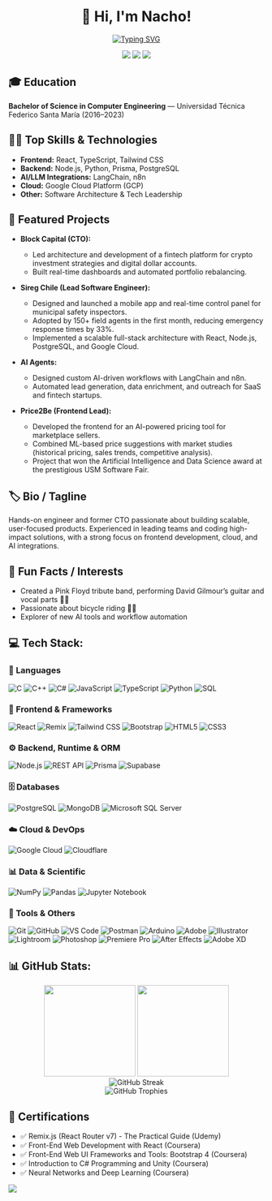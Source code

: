 <div align="center">

# 👋 Hi, I'm Nacho!

  
[![Typing SVG](https://readme-typing-svg.herokuapp.com?font=Fira+Code&weight=600&size=28&pause=0&color=2E9EF7&center=true&vCenter=true&random=false&width=600&lines=Full+Stack+Software+Engineer;Senior+Frontend+Developer)](https://git.io/typing-svg) 
</div>
<p align="center">
  <a href="https://linkedin.com/in/ignacio-lizana"><img src="https://img.shields.io/badge/-LinkedIn-0A66C2?style=for-the-badge&logo=linkedin&logoColor=white" /></a>
  <a href="mailto:ignaciolizana96@gmail.com"><img src="https://img.shields.io/badge/-Email-D14836?style=for-the-badge&logo=gmail&logoColor=white" /></a>
  <a href="https://nacholz.com"><img src="https://img.shields.io/badge/-Portfolio-000000?style=for-the-badge&logo=safari&logoColor=white" /></a>
</p>

## 🎓 Education
**Bachelor of Science in Computer Engineering** — Universidad Técnica Federico Santa María (2016–2023)



## 👨‍💻 Top Skills & Technologies
- **Frontend:** React, TypeScript, Tailwind CSS
- **Backend:** Node.js, Python, Prisma, PostgreSQL
- **AI/LLM Integrations:** LangChain, n8n
- **Cloud:** Google Cloud Platform (GCP)
- **Other:** Software Architecture & Tech Leadership



## 🌟 Featured Projects

- **Block Capital (CTO):**
  - Led architecture and development of a fintech platform for crypto investment strategies and digital dollar accounts.
  - Built real-time dashboards and automated portfolio rebalancing.

- **Sireg Chile (Lead Software Engineer):**
  - Designed and launched a mobile app and real-time control panel for municipal safety inspectors.
  - Adopted by 150+ field agents in the first month, reducing emergency response times by 33%.
  - Implemented a scalable full-stack architecture with React, Node.js, PostgreSQL, and Google Cloud.

- **AI Agents:**
  - Designed custom AI-driven workflows with LangChain and n8n.
  - Automated lead generation, data enrichment, and outreach for SaaS and fintech startups.

- **Price2Be (Frontend Lead):**
  - Developed the frontend for an AI-powered pricing tool for marketplace sellers.
  - Combined ML-based price suggestions with market studies (historical pricing, sales trends, competitive analysis).
  - Project that won the Artificial Intelligence and Data Science award at the prestigious USM Software Fair.



## 🏷️ Bio / Tagline
Hands-on engineer and former CTO passionate about building scalable, user-focused products. Experienced in leading teams and coding high-impact solutions, with a strong focus on frontend development, cloud, and AI integrations.


## 🎸 Fun Facts / Interests
- Created a Pink Floyd tribute band, performing David Gilmour’s guitar and vocal parts 🎸🎤
- Passionate about bicycle riding 🚴‍♂️
- Explorer of new AI tools and workflow automation


## 💻 Tech Stack:

### 🧩 Languages
![C](https://img.shields.io/badge/-C-00599C?style=for-the-badge&logo=c&logoColor=white)
![C++](https://img.shields.io/badge/-C++-00599C?style=for-the-badge&logo=cplusplus&logoColor=white)
![C#](https://img.shields.io/badge/-C%23-239120?style=for-the-badge&logo=csharp&logoColor=white)
![JavaScript](https://img.shields.io/badge/-JavaScript-F7DF1E?style=for-the-badge&logo=javascript&logoColor=black)
![TypeScript](https://img.shields.io/badge/-TypeScript-3178C6?style=for-the-badge&logo=typescript&logoColor=white)
![Python](https://img.shields.io/badge/-Python-3776AB?style=for-the-badge&logo=python&logoColor=white)
![SQL](https://img.shields.io/badge/-SQL-4479A1?style=for-the-badge&logo=mysql&logoColor=white)


### 🎨 Frontend & Frameworks
![React](https://img.shields.io/badge/-React-20232A?style=for-the-badge&logo=react&logoColor=61DAFB)
![Remix](https://img.shields.io/badge/-Remix-000000?style=for-the-badge&logo=remix&logoColor=white)
![Tailwind CSS](https://img.shields.io/badge/-Tailwind_CSS-38B2AC?style=for-the-badge&logo=tailwind-css&logoColor=white)
![Bootstrap](https://img.shields.io/badge/-Bootstrap-7952B3?style=for-the-badge&logo=bootstrap&logoColor=white)
![HTML5](https://img.shields.io/badge/-HTML5-E34F26?style=for-the-badge&logo=html5&logoColor=white)
![CSS3](https://img.shields.io/badge/-CSS3-1572B6?style=for-the-badge&logo=css3&logoColor=white)


### ⚙️ Backend, Runtime & ORM
![Node.js](https://img.shields.io/badge/-Node.js-339933?style=for-the-badge&logo=nodedotjs&logoColor=white)
![REST API](https://img.shields.io/badge/-REST_API-FF6C37?style=for-the-badge&logo=postman&logoColor=white)
![Prisma](https://img.shields.io/badge/-Prisma-2D3748?style=for-the-badge&logo=prisma&logoColor=white)
![Supabase](https://img.shields.io/badge/-Supabase-3ECF8E?style=for-the-badge&logo=supabase&logoColor=white)


### 🗄️ Databases
![PostgreSQL](https://img.shields.io/badge/postgresql-4169e1?style=for-the-badge&logo=postgresql&logoColor=white)
![MongoDB](https://img.shields.io/badge/-MongoDB-47A248?style=for-the-badge&logo=mongodb&logoColor=white)
![Microsoft SQL Server](https://img.shields.io/badge/-Microsoft%20SQL%20Server-CC2927?style=for-the-badge&logo=microsoft%20sql%20server&logoColor=white)


### ☁️ Cloud & DevOps
![Google Cloud](https://img.shields.io/badge/-Google%20Cloud-4285F4?style=for-the-badge&logo=google-cloud&logoColor=white)
![Cloudflare](https://img.shields.io/badge/-Cloudflare-F38020?style=for-the-badge&logo=cloudflare&logoColor=white)


### 📊 Data & Scientific
![NumPy](https://img.shields.io/badge/-NumPy-013243?style=for-the-badge&logo=numpy&logoColor=white)
![Pandas](https://img.shields.io/badge/-Pandas-333333?style=for-the-badge&logo=pandas)
![Jupyter Notebook](https://img.shields.io/badge/Jupyter%20Notebook-F37626?style=for-the-badge&logo=jupyter&logoColor=white)


### 🧰 Tools & Others
![Git](https://img.shields.io/badge/-Git-F05032?style=for-the-badge&logo=git&logoColor=white)
![GitHub](https://img.shields.io/badge/-GitHub-181717?style=for-the-badge&logo=github&logoColor=white)
![VS Code](https://img.shields.io/badge/-VS_Code-007ACC?style=for-the-badge&logo=visualstudiocode&logoColor=white)
![Postman](https://img.shields.io/badge/-Postman-FF6C37?style=for-the-badge&logo=postman&logoColor=white)
![Arduino](https://img.shields.io/badge/-Arduino-00979D?style=for-the-badge&logo=arduino&logoColor=white)
![Adobe](https://img.shields.io/badge/-Adobe-FF0000?style=for-the-badge&logo=adobe&logoColor=white)
![Illustrator](https://img.shields.io/badge/-Illustrator-FF9A00?style=for-the-badge&logo=adobeillustrator&logoColor=white)
![Lightroom](https://img.shields.io/badge/-Lightroom-31A8FF?style=for-the-badge&logo=adobelightroom&logoColor=white)
![Photoshop](https://img.shields.io/badge/-Photoshop-31A8FF?style=for-the-badge&logo=adobephotoshop&logoColor=white)
![Premiere Pro](https://img.shields.io/badge/-Premiere%20Pro-9999FF?style=for-the-badge&logo=adobepremierepro&logoColor=white)
![After Effects](https://img.shields.io/badge/-After%20Effects-9999FF?style=for-the-badge&logo=adobeaftereffects&logoColor=white)
![Adobe XD](https://img.shields.io/badge/-Adobe%20XD-470137?style=for-the-badge&logo=adobexd&logoColor=FF61F6)

## 📊 GitHub Stats:
<div align="center">
  <img height="180em" src="https://github-readme-stats.vercel.app/api?username=NachoLZ&show_icons=true&theme=tokyonight&include_all_commits=true&count_private=true&hide_border=true"/>
  <img height="180em" src="https://github-readme-stats.vercel.app/api/top-langs/?username=NachoLZ&layout=compact&langs_count=8&theme=tokyonight&hide_border=true"/>
</div>

<div align="center">
  <img src="https://github-readme-streak-stats.herokuapp.com/?user=NachoLZ&theme=tokyonight&hide_border=true" alt="GitHub Streak"/>
</div>


<div align="center">
  <img src="https://github-profile-trophy.vercel.app/?username=NachoLZ&theme=tokyonight&no-frame=true&row=1&column=7" alt="GitHub Trophies"/>
</div>


## 📜 Certifications
- ✅ Remix.js (React Router v7) - The Practical Guide (Udemy)
- ✅ Front-End Web Development with React (Coursera)
- ✅ Front-End Web UI Frameworks and Tools: Bootstrap 4 (Coursera)
- ✅ Introduction to C# Programming and Unity (Coursera)
- ✅ Neural Networks and Deep Learning (Coursera)


[![](https://visitcount.itsvg.in/api?id=NachoLZ&icon=0&color=0)](https://visitcount.itsvg.in)

<!-- Proudly created with GPRM ( https://gprm.itsvg.in ) -->
